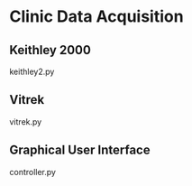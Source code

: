 # Clinic Data Acquisition

## Keithley 2000
keithley2.py

## Vitrek
vitrek.py

## Graphical User Interface
controller.py
